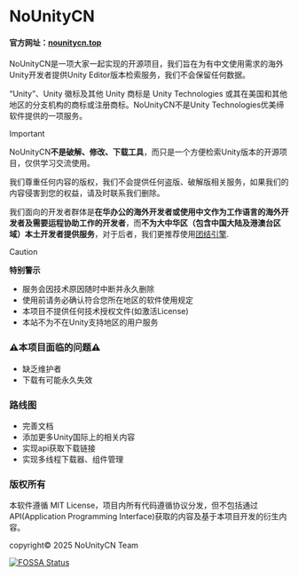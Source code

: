 # NoUnityCN

#### 官方网址：[nounitycn.top](https://nounitycn.top/)

NoUnityCN是一项大家一起实现的开源项目，我们旨在为有中文使用需求的海外Unity开发者提供Unity Editor版本检索服务，我们不会保留任何数据。

“Unity”、Unity 徽标及其他 Unity 商标是 Unity Technologies 或其在美国和其他地区的分支机构的商标或注册商标。NoUnityCN不是Unity Technologies优美缔软件提供的一项服务。

> [!IMPORTANT]
> NoUnityCN**不是破解、修改、下载工具**，而只是一个方便检索Unity版本的开源项目，仅供学习交流使用。
> 
> 我们尊重任何内容的版权，我们不会提供任何盗版、破解版相关服务，如果我们的内容侵害到您的权益，请及时联系我们删除。
> 
> 我们面向的开发者群体是**在华办公的海外开发者或使用中文作为工作语言的海外开发者及需要运程协助工作的开发者**，而**不为大中华区（包含中国大陆及港澳台区域）本土开发者提供服务**，对于后者，我们更推荐使用[团结引擎](https://unity.cn/).
>

> [!CAUTION]
> **特别警示**
> - 服务会因技术原因随时中断并永久删除
> - 使用前请务必确认符合您所在地区的软件使用规定
> - 本项目不提供任何技术授权文件(如激活License)
> - 本站不为不在Unity支持地区的用户服务

### ⚠️本项目面临的问题⚠️
- 缺乏维护者
- 下载有可能永久失效

### 路线图
- 完善文档
- 添加更多Unity国际上的相关内容
- 实现api获取下载链接
- 实现多线程下载器、组件管理

### 版权所有
本软件遵循 MIT License，项目内所有代码遵循协议分发，但不包括通过API(Application Programming Interface)获取的内容及基于本项目开发的衍生内容。

copyright©️ 2025 NoUnityCN Team


[![FOSSA Status](https://app.fossa.com/api/projects/git%2Bgithub.com%2FNoUnityCN%2FNoUnityCN.svg?type=large&issueType=license)](https://app.fossa.com/projects/git%2Bgithub.com%2FNoUnityCN%2FNoUnityCN?ref=badge_large&issueType=license)